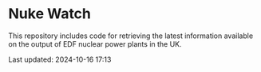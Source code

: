# Nuke Watch

This repository includes code for retrieving the latest information available on the output of EDF nuclear power plants in the UK.

Last updated: 2024-10-16 17:13